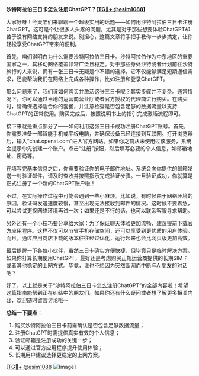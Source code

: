 **沙特阿拉伯三日卡怎么注册ChatGPT？[[TG💪+ @esim1088](https://t.me/s/esim1088)]**

大家好呀！今天咱们来聊聊一个超级实用的话题——如何用沙特阿拉伯三日卡注册ChatGPT。这可是个让很多人头疼的问题，尤其是对于那些想要体验ChatGPT却苦于没有网络支持的朋友来说。别担心，这篇文章将手把手教你一步步搞定，让你轻松享受ChatGPT带来的便利。

首先，咱们得明白为什么需要沙特阿拉伯三日卡。沙特阿拉伯作为中东地区的重要国家之一，其移动网络覆盖非常广泛且稳定。对于那些身处沙特或者计划前往沙特旅行的人来说，拥有一张三日卡无疑是个不错的选择。它不仅能够满足短期通信需求，还能帮助我们在网络上完成各种操作，比如注册和登录ChatGPT。

那么问题来了，我们该如何购买并激活这张三日卡呢？其实步骤并不复杂。通常情况下，你可以通过当地的运营商营业厅或者官方授权的代理商进行购买。在购买时，请确保选择适合你的套餐，并注意检查是否包含足够的数据流量以支持ChatGPT的正常使用。购买完成后，按照说明书上的指引完成激活流程即可。

接下来就是重点部分了——如何利用这张三日卡成功注册ChatGPT账号。首先，你需要准备一部智能手机或平板电脑，并确保设备已经连接到互联网。打开浏览器后，输入“chat.openai.com”进入官方网站。如果你之前从未使用过该服务，系统会提示你先创建一个账户。点击“注册”按钮，然后填写必要的个人信息，如邮箱地址、密码等。

在填写完基本信息之后，你需要验证你的电子邮件地址。系统会向你提供的邮箱发送一封验证邮件，请及时查收并按照指示完成验证步骤。一旦验证成功，你就算是正式注册了一个新的ChatGPT账户啦！

不过，在实际操作过程中可能会遇到一些小麻烦。比如说，有时候由于网络环境的原因，验证码发送速度较慢，甚至出现无法接收到邮件的情况。这时候不要着急，可以尝试更换网络环境再试一次；如果还是不行的话，也可以联系客服寻求帮助。

另外还有一个小技巧要分享给大家：为了保证聊天体验更加流畅，建议提前下载官方应用程序。这样不仅可以节省手机存储空间，还可以享受到更优质的用户体验。而且，通过应用商店下载的版本往往经过优化，运行起来也会比网页版更加高效。

最后提醒一下各位小伙伴，虽然三日卡确实方便快捷，但毕竟只是临时解决方案。如果你打算长期使用ChatGPT，最好还是考虑购买正规运营商提供的长期SIM卡或者其他稳定的上网方式。毕竟，谁也不想因为突然断网而中断与AI朋友的对话吧？

好了，以上就是关于“沙特阿拉伯三日卡怎么注册ChatGPT”的全部内容啦！希望这篇指南能帮到正在纠结中的朋友们。如果你还有什么疑问或者想了解更多相关内容，欢迎随时留言讨论哦～

**总结一下要点：**
1. 购买沙特阿拉伯三日卡前需确认是否包含足够数据流量；
2. 注册ChatGPT时需提供真实有效的个人信息；
3. 验证邮箱是注册成功的关键一步；
4. 可以通过官方应用程序提升使用体验；
5. 长期用户建议选择更稳定的上网方案。

[[TG💪+ @esim1088](https://t.me/s/esim1088) ![Image](https://i.postimg.cc/4NQfJmqS/Snipaste-2025-05-13-00-14-12.png)]